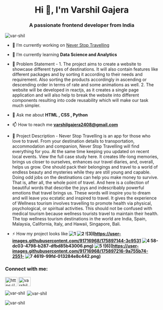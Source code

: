 <h1 align="center">Hi 👋, I'm Varshil Gajera</h1>
<h3 align="center">A passionate frontend developer from India</h3>

<p align="left"> <img src="https://komarev.com/ghpvc/?username=var-shil&label=Profile%20views&color=0e75b6&style=flat" alt="var-shil" /> </p>

- 🔭 I’m currently working on [Never Stop Travelling](https://mango-bay-09c641710.1.azurestaticapps.net/)

- 🌱 I’m currently learning **Data Science and Analytics**

- 📝 Problem Statement  - 1. The project aims to create a website to showcase different types of destinations. It will also contain features like different packages and by sorting it according to their needs and requirement. Also sorting the products accordingly in ascending or descending order in terms of rate and some animations as well. 2. The website will be developed in reactjs, as it creates a single page application and will also help to break the website into different components resulting into code reusability which will make our task much simpler.

- 💬 Ask me about **HTML , CSS , Python**

- 📫 How to reach me **varshilgajera2408@gmail.com**

- 📄 Project Description  - Never Stop Travelling is an app for those who love to travel. From your destination details to transportation, accommodation and companion, Never Stop Travelling will find everything for you. At the same time keeping you updated on recent local events. View the full case study here. It creates life-long memories, brings us closer to ourselves, enhances our travel diaries, and, overall, helps us grow. One should pack their belongings and travel to a world of endless beauty and mysteries while they are still young and capable. Doing odd jobs on the destinations can help you make money to survive. That is, after all, the whole point of travel. And here is a collection of beautiful words that describe the joys and indescribably powerful emotions that travel brings us. These words will inspire you to dream and will leave you ecstatic and inspired to travel. It gives the experience of Wellness tourism involves travelling to promote health via physical, psychological, or spiritual activities. This should not be confused with medical tourism because wellness tourists travel to maintain their health. The top wellness tourism destinations in the world are India, Spain, Malaysia, California, Italy, and Hawaii, Singapore, Bali.

- ⚡ How my project looks like **![1](https://user-images.githubusercontent.com/91716968/175897121-5a3f635f-9135-49ed-8631-a7d03e227133.png) ![2](https://user-images.githubusercontent.com/91716968/175897139-7d889642-a406-4c57-a317-fc401a469397.png) ![3](https://user-images.githubusercontent.com/91716968/175897144-3c9531 ![4](https://user-images.githubusercontent.com/91716968/175897151-e8835340-1b10-49f1-bd4a-a892b7e5f132.png) 58-dc03-4798-b287-dfbd85b43006.png) ![5](https://user-images.githubusercontent.com/91716968/175897187-69644ff8-0bdd-4f3e-a2ce-3860e4976e38.png) ![6](https://user-images.githubusercontent.com/91716968/175897216-9a755b74-2551- ![7](https://user-images.githubusercontent.com/91716968/175897235-815a63b9-338b-4f38-b95b-84ae8ca487a5.png) 4619-99fd-013284e8c442.png)**

<h3 align="left">Connect with me:</h3>
<p align="left">
<a href="https://linkedin.com/in/https://www.linkedin.com/in/varshil-gajera-913a10193/" target="blank"><img align="center" src="https://raw.githubusercontent.com/rahuldkjain/github-profile-readme-generator/master/src/images/icons/Social/linked-in-alt.svg" alt="https://www.linkedin.com/in/varshil-gajera-913a10193/" height="30" width="40" /></a>
<a href="https://instagram.com/varshil_gajera2408" target="blank"><img align="center" src="https://raw.githubusercontent.com/rahuldkjain/github-profile-readme-generator/master/src/images/icons/Social/instagram.svg" alt="varshil_gajera2408" height="30" width="40" /></a>
</p>

<p><img align="left" src="https://github-readme-stats.vercel.app/api/top-langs?username=var-shil&show_icons=true&locale=en&layout=compact" alt="var-shil" /></p>

<p>&nbsp;<img align="center" src="https://github-readme-stats.vercel.app/api?username=var-shil&show_icons=true&locale=en" alt="var-shil" /></p>

<p><img align="center" src="https://github-readme-streak-stats.herokuapp.com/?user=var-shil&" alt="var-shil" /></p>
